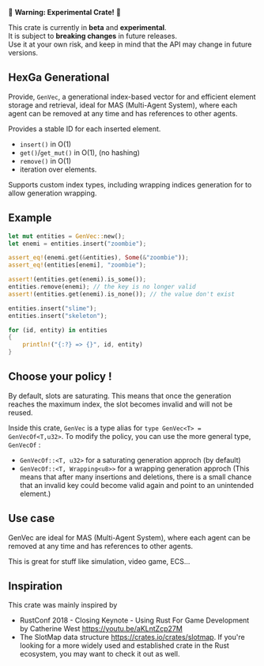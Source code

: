 🚧 **Warning: Experimental Crate!** 🚧

This crate is currently in **beta** and **experimental**.  
It is subject to **breaking changes** in future releases.  
Use it at your own risk, and keep in mind that the API may change in future versions.

## HexGa Generational

Provide, `GenVec`, a generational index-based vector for and efficient element storage and retrieval, ideal for MAS (Multi-Agent System), where each agent can be removed at any time and has references to other agents.

Provides a stable ID for each inserted element.

- `insert()` in O(1)
- `get()`/`get_mut()` in O(1), (no hashing)
- `remove()` in O(1)
- iteration over elements.

Supports custom index types, including wrapping indices generation for to allow generation wrapping.

## Example

```rust
let mut entities = GenVec::new();
let enemi = entities.insert("zoombie");

assert_eq!(enemi.get(&entities), Some(&"zoombie"));
assert_eq!(entities[enemi], "zoombie");

assert!(entities.get(enemi).is_some());
entities.remove(enemi); // the key is no longer valid
assert!(entities.get(enemi).is_none()); // the value don't exist

entities.insert("slime");
entities.insert("skeleton");

for (id, entity) in entities
{
    println!("{:?} => {}", id, entity)
}
```

## Choose your policy !

By default, slots are saturating. This means that once the generation reaches the maximum index, the slot becomes invalid and will not be reused.

Inside this crate, `GenVec` is a type alias for `type GenVec<T> = GenVecOf<T,u32>`. To modify the policy, you can use the more general type, `GenVecOf` :

- `GenVecOf::<T, u32>` for a saturating generation approch (by default)
- `GenVecOf::<T, Wrapping<u8>>` for a wrapping generation approch (This means that after many insertions and deletions, there is a small chance that an invalid key could become valid again and point to an unintended element.)

## Use case

GenVec are ideal for MAS (Multi-Agent System), where each agent can be removed at any time and has references to other agents.

This is great for stuff like simulation, video game, ECS...

## Inspiration

This crate was mainly inspired by 
- RustConf 2018 - Closing Keynote - Using Rust For Game Development by Catherine West <https://youtu.be/aKLntZcp27M>
- The SlotMap data structure <https://crates.io/crates/slotmap>. If you're looking for a more widely used and established crate in the Rust ecosystem, you may want to check it out as well.